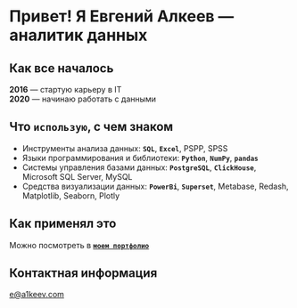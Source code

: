 # Привет! Я Евгений Алкеев — аналитик данных

## Как все началось
**2016** — стартую карьеру в IT<br>
**2020** — начинаю работать с данными

## Что **``использую``**, с чем знаком
- Инструменты анализа данных: **``SQL``**, **``Excel``**, PSPP, SPSS
- Языки программирования и библиотеки: **``Python``**, **``NumPy``**, **``pandas``**
- Системы управления базами данных: **``PostgreSQL``**, **``ClickHouse``**, Microsoft SQL Server, MySQL
- Средства визуализации данных: **``PowerBi``**, **``Superset``**, Metabase, Redash, Matplotlib, Seaborn, Plotly

## Как применял это
Можно посмотреть в <a href="[https://github.com/Skyproportfolio/data-analytics/blob/242649f63be48c763f3165413f84fa6b06c4c0a4/%D0%9F%D1%80%D0%BE%D0%B5%D0%BA%D1%82%20%E2%84%961.xlsx](https://github.com/a1keev/portfolio)">**``моем портфолио``**</a> <br>

## Контактная информация
e@a1keev.com
